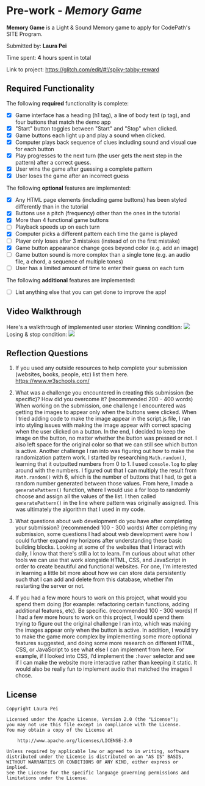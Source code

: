 # Pre-work - *Memory Game*

**Memory Game** is a Light & Sound Memory game to apply for CodePath's SITE Program. 

Submitted by: **Laura Pei**

Time spent: **4** hours spent in total

Link to project: https://glitch.com/edit/#!/spiky-tabby-reward

## Required Functionality

The following **required** functionality is complete:

* [x] Game interface has a heading (h1 tag), a line of body text (p tag), and four buttons that match the demo app
* [x] "Start" button toggles between "Start" and "Stop" when clicked. 
* [x] Game buttons each light up and play a sound when clicked. 
* [x] Computer plays back sequence of clues including sound and visual cue for each button
* [x] Play progresses to the next turn (the user gets the next step in the pattern) after a correct guess. 
* [x] User wins the game after guessing a complete pattern
* [x] User loses the game after an incorrect guess

The following **optional** features are implemented:

* [x] Any HTML page elements (including game buttons) has been styled differently than in the tutorial
* [x] Buttons use a pitch (frequency) other than the ones in the tutorial
* [x] More than 4 functional game buttons
* [ ] Playback speeds up on each turn
* [x] Computer picks a different pattern each time the game is played
* [ ] Player only loses after 3 mistakes (instead of on the first mistake)
* [x] Game button appearance change goes beyond color (e.g. add an image)
* [ ] Game button sound is more complex than a single tone (e.g. an audio file, a chord, a sequence of multiple tones)
* [ ] User has a limited amount of time to enter their guess on each turn

The following **additional** features are implemented:

- [ ] List anything else that you can get done to improve the app!

## Video Walkthrough

Here's a walkthrough of implemented user stories:
Winning condition: 
![](https://i.imgur.com/7pF3tnV.gif)
Losing & stop condition: 
![](https://i.imgur.com/W1vObzE.gif)


## Reflection Questions
1. If you used any outside resources to help complete your submission (websites, books, people, etc) list them here. 
https://www.w3schools.com/

2. What was a challenge you encountered in creating this submission (be specific)? How did you overcome it? (recommended 200 - 400 words) 
When working on the submission, one challenge I encountered was getting the images to appear only when the buttons were clicked. When I tried adding code to make the image appear in the script.js file, I ran into styling issues with making the image appear with correct spacing when the user clicked on a button. In the end, I decided to keep the image on the button, no matter whether the button was pressed or not. I also left space for the original color so that we can still see which button is active.
Another challenge I ran into was figuring out how to make the randomization pattern work. I started by researching `Math.random()`, learning that it outputted numbers from 0 to 1. I used `console.log` to play around with the numbers. I figured out that I can multiply the result from `Math.random()` with 6, which is the number of buttons that I had, to get a random number generated between those values. From here, I made a `generatePattern()` function, where I would use a for loop to randomly choose and assign all the values of the list. I then called `generatePattern()` in the line where pattern was originally assigned. This was ultimately the algorithm that I used in my code.


3. What questions about web development do you have after completing your submission? (recommended 100 - 300 words) 
After completing my submission, some questions I had about web development were how I could further expand my horizons after understanding these basic building blocks. Looking at some of the websites that I interact with daily, I know that there's still a lot to learn. I'm curious about what other tools we can use  that work alongside HTML, CSS, and JavaScript in order to create beautiful and functional websites. For one, I'm interested in learning a little bit more about how we can store data persistently such that I can add and delete from this database, whether I'm restarting the server or not.

4. If you had a few more hours to work on this project, what would you spend them doing (for example: refactoring certain functions, adding additional features, etc). Be specific. (recommended 100 - 300 words) 
If I had a few more hours to work on this project, I would spend them trying to figure out the original challenge I ran into, which was making the images appear only when the button is active. In addition, I would try to make the game more complex by implementing some more optional features suggested, and doing some more research on different HTML, CSS, or JavaScript to see what else I can implement from here. For example, if I looked into CSS, I’d implement the `:hover` selector and see if I can make the website more interactive rather than keeping it static. It would also be really fun to implement audio that matched the images I chose. 



## License

    Copyright Laura Pei

    Licensed under the Apache License, Version 2.0 (the "License");
    you may not use this file except in compliance with the License.
    You may obtain a copy of the License at

        http://www.apache.org/licenses/LICENSE-2.0

    Unless required by applicable law or agreed to in writing, software
    distributed under the License is distributed on an "AS IS" BASIS,
    WITHOUT WARRANTIES OR CONDITIONS OF ANY KIND, either express or implied.
    See the License for the specific language governing permissions and
    limitations under the License.
